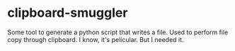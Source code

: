 # clipboard-smuggler
Some tool to generate a python script that writes a file. Used to perform file copy through clipboard. I know, it's pelicular. But I needed it.
